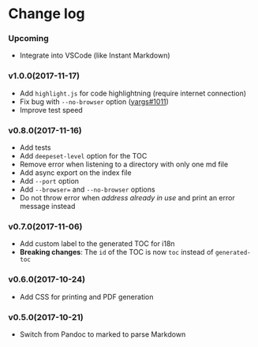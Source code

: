 # Change log

### Upcoming

- Integrate into VSCode (like Instant Markdown)

### v1.0.0(2017-11-17)

- Add `highlight.js` for code highlightning (require internet connection)
- Fix bug with `--no-browser` option ([yargs#1011](https://github.com/yargs/yargs/issues/1011))
- Improve test speed

### v0.8.0(2017-11-16)

- Add tests
- Add `deepeset-level` option for the TOC
- Remove error when listening to a directory with only one md file
- Add async export on the index file
- Add `--port` option
- Add `--browser=` and `--no-browser` options
- Do not throw error when *address already in use* and print an error message instead

### v0.7.0(2017-11-06)

- Add custom label to the generated TOC for i18n
- **Breaking changes**: The `id` of the TOC is now `toc` instead of `generated-toc`

### v0.6.0(2017-10-24)

- Add CSS for printing and PDF generation

### v0.5.0(2017-10-21)

- Switch from Pandoc to marked to parse Markdown
